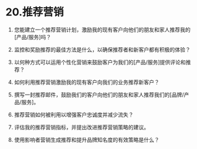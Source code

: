 



# 20.推荐营销



1.  您能建立一个推荐营销计划，激励我的现有客户向他们的朋友和家人推荐我的[产品/服务]吗？

1.  监控和奖励推荐的最佳方法是什么，以确保推荐者和新客户都有积极的体验？

1.  以何种方式可以运用个性化营销来鼓励客户为我们的[产品/服务]提供评论和推荐？

1.  如何利用推荐营销激励我的现有客户向我们的业务推荐新客户？

1.  撰写一封推荐邮件，鼓励我们的客户向他们的朋友和家人推荐我们的[品牌/产品/服务]。

1.  推荐营销如何被利用以增强客户忠诚度并减少流失？

1.  评估我的推荐营销指标，并提出改进推荐营销策略的建议。

1.  使用影响者营销生成推荐和提升品牌知名度的有效策略是什么？
